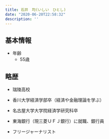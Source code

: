 ```yaml
---
title: 石井　均(いしい　ひとし)
date: "2020-06-20T22:58:32"
description: ''
---
```


## 基本情報

* 年齢
  * 55歳

## 略歴

* 瑞陵高校

* 香川大学経済学部卒（経済や金融理論を学ぶ）

* 名古屋大学大学院経済学研究科卒

* 東海銀行（現三菱ＵＦＪ銀行）に就職、銀行員

* フリージャーナリスト
